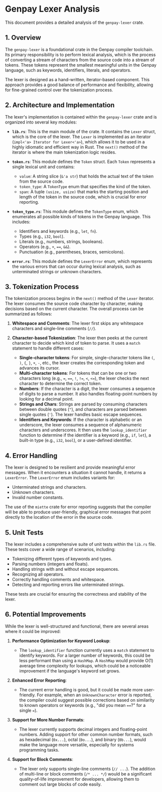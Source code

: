 # Genpay Lexer Analysis

This document provides a detailed analysis of the `genpay-lexer` crate.

## 1. Overview

The `genpay-lexer` is a foundational crate in the Genpay compiler toolchain. Its primary responsibility is to perform lexical analysis, which is the process of converting a stream of characters from the source code into a stream of tokens. These tokens represent the smallest meaningful units in the Genpay language, such as keywords, identifiers, literals, and operators.

The lexer is designed as a hand-written, iterator-based component. This approach provides a good balance of performance and flexibility, allowing for fine-grained control over the tokenization process.

## 2. Architecture and Implementation

The lexer's implementation is contained within the `genpay-lexer` crate and is organized into several key modules:

- **`lib.rs`**: This is the main module of the crate. It contains the `Lexer` struct, which is the core of the lexer. The `Lexer` is implemented as an iterator (`impl<'a> Iterator for Lexer<'a>`), which allows it to be used in a highly idiomatic and efficient way in Rust. The `next()` method of the iterator is where the main tokenization logic resides.

- **`token.rs`**: This module defines the `Token` struct. Each `Token` represents a single lexical unit and contains:
  - `value`: A string slice (`&'a str`) that holds the actual text of the token from the source code.
  - `token_type`: A `TokenType` enum that specifies the kind of the token.
  - `span`: A tuple `(usize, usize)` that marks the starting position and length of the token in the source code, which is crucial for error reporting.

- **`token_type.rs`**: This module defines the `TokenType` enum, which enumerates all possible kinds of tokens in the Genpay language. This includes:
  - Identifiers and keywords (e.g., `let`, `fn`).
  - Types (e.g., `i32`, `bool`).
  - Literals (e.g., numbers, strings, booleans).
  - Operators (e.g., `+`, `==`, `&&`).
  - Punctuation (e.g., parentheses, braces, semicolons).

- **`error.rs`**: This module defines the `LexerError` enum, which represents the various errors that can occur during lexical analysis, such as unterminated strings or unknown characters.

## 3. Tokenization Process

The tokenization process begins in the `next()` method of the `Lexer` iterator. The lexer consumes the source code character by character, making decisions based on the current character. The overall process can be summarized as follows:

1.  **Whitespace and Comments**: The lexer first skips any whitespace characters and single-line comments (`//`).

2.  **Character-based Tokenization**: The lexer then peeks at the current character to decide which kind of token to parse. It uses a `match` statement to handle different cases:
    - **Single-character tokens**: For simple, single-character tokens like `(`, `)`, `{`, `}`, `+`, `-`, etc., the lexer creates the corresponding token and advances its cursor.
    - **Multi-character tokens**: For tokens that can be one or two characters long (e.g., `=`, `==`, `!`, `!=`, `<`, `<=`), the lexer checks the next character to determine the correct token.
    - **Numbers**: If the character is a digit, the lexer consumes a sequence of digits to parse a number. It also handles floating-point numbers by looking for a decimal point.
    - **Strings and Chars**: Strings are parsed by consuming characters between double quotes (`"`), and characters are parsed between single quotes (`'`). The lexer handles basic escape sequences.
    - **Identifiers and Keywords**: If the character is alphabetic or an underscore, the lexer consumes a sequence of alphanumeric characters and underscores. It then uses the `lookup_identifier` function to determine if the identifier is a keyword (e.g., `if`, `let`), a built-in type (e.g., `i32`, `bool`), or a user-defined identifier.

## 4. Error Handling

The lexer is designed to be resilient and provide meaningful error messages. When it encounters a situation it cannot handle, it returns a `LexerError`. The `LexerError` enum includes variants for:
- Unterminated strings and characters.
- Unknown characters.
- Invalid number constants.

The use of the `miette` crate for error reporting suggests that the compiler will be able to produce user-friendly, graphical error messages that point directly to the location of the error in the source code.

## 5. Unit Tests

The lexer includes a comprehensive suite of unit tests within the `lib.rs` file. These tests cover a wide range of scenarios, including:
- Tokenizing different types of keywords and types.
- Parsing numbers (integers and floats).
- Handling strings with and without escape sequences.
- Recognizing all operators.
- Correctly handling comments and whitespace.
- Detecting and reporting errors like unterminated strings.

These tests are crucial for ensuring the correctness and stability of the lexer.

## 6. Potential Improvements

While the lexer is well-structured and functional, there are several areas where it could be improved:

1.  **Performance Optimization for Keyword Lookup**:
    - The `lookup_identifier` function currently uses a `match` statement to identify keywords. For a larger number of keywords, this could be less performant than using a `HashMap`. A `HashMap` would provide O(1) average time complexity for lookups, which could be a noticeable improvement if the language's keyword set grows.

2.  **Enhanced Error Reporting**:
    - The current error handling is good, but it could be made more user-friendly. For example, when an `UnknownCharacter` error is reported, the compiler could suggest possible corrections based on similarity to known operators or keywords (e.g., "did you mean `==`?" for a single `=`).

3.  **Support for More Number Formats**:
    - The lexer currently supports decimal integers and floating-point numbers. Adding support for other common number formats, such as hexadecimal (`0x...`), octal (`0o...`), and binary (`0b...`), would make the language more versatile, especially for systems programming tasks.

4.  **Support for Block Comments**:
    - The lexer only supports single-line comments (`// ...`). The addition of multi-line or block comments (`/* ... */`) would be a significant quality-of-life improvement for developers, allowing them to comment out large blocks of code easily.

